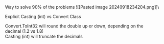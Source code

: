 

Way to solve 90% of the problems
![[Pasted image 20240918234204.png]]\

Explicit Casting (int) vs Convert Class

Convert.ToInt32 will round the double up or down, depending on the decimal (1.2 vs 1.8)  
Casting (int) will truncate the decimals


